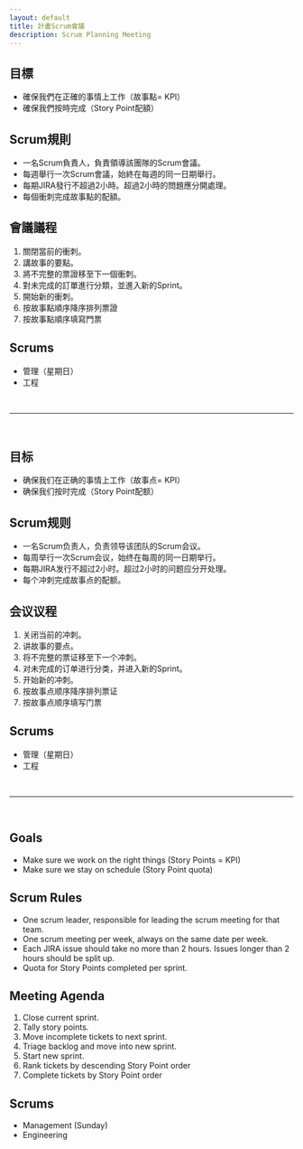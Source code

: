 ```yaml
---
layout: default
title: 計畫Scrum會議
description: Scrum Planning Meeting
---
```


<a name="zh-tw"></a>

## 目標

* 確保我們在正確的事情上工作（故事點= KPI）
* 確保我們按時完成（Story Point配額）

## Scrum規則

* 一名Scrum負責人，負責領導該團隊的Scrum會議。
* 每週舉行一次Scrum會議，始終在每週的同一日期舉行。
* 每期JIRA發行不超過2小時。超過2小時的問題應分開處理。
* 每個衝刺完成故事點的配額。

## 會議議程

1. 關閉當前的衝刺。
1. 講故事的要點。
1. 將不完整的票證移至下一個衝刺。
1. 對未完成的訂單進行分類，並進入新的Sprint。
1. 開始新的衝刺。
1. 按故事點順序降序排列票證
1. 按故事點順序填寫門票

## Scrums

* 管理（星期日）
* 工程

<br>

---

<br>

<a name="zh-cn"></a>

## 目标

* 确保我们在正确的事情上工作（故事点= KPI）
* 确保我们按时完成（Story Point配额）

## Scrum规则

* 一名Scrum负责人，负责领导该团队的Scrum会议。
* 每周举行一次Scrum会议，始终在每周的同一日期举行。
* 每期JIRA发行不超过2小时。超过2小时的问题应分开处理。
* 每个冲刺完成故事点的配额。

## 会议议程

1. 关闭当前的冲刺。
1. 讲故事的要点。
1. 将不完整的票证移至下一个冲刺。
1. 对未完成的订单进行分类，并进入新的Sprint。
1. 开始新的冲刺。
1. 按故事点顺序降序排列票证
1. 按故事点顺序填写门票

## Scrums

* 管理（星期日）
* 工程

<br>

---

<br>

<a name="en"></a>

## Goals

* Make sure we work on the right things (Story Points = KPI)
* Make sure we stay on schedule (Story Point quota)

## Scrum Rules

* One scrum leader, responsible for leading the scrum meeting for that team.
* One scrum meeting per week, always on the same date per week.
* Each JIRA issue should take no more than 2 hours. Issues longer than 2 hours should be split up.
* Quota for Story Points completed per sprint.

## Meeting Agenda

1. Close current sprint.
1. Tally story points.
1. Move incomplete tickets to next sprint.
1. Triage backlog and move into new sprint.
1. Start new sprint.
1. Rank tickets by descending Story Point order
1. Complete tickets by Story Point order

## Scrums

* Management (Sunday)
* Engineering
